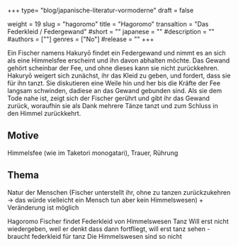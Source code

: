 +++
type= "blog/japanische-literatur-vormoderne"
draft = false

weight = 19
slug = "hagoromo"
title = "Hagoromo"
transaltion = "Das Federkleid / Federgewand"
#short = ""
japanese = ""
#description = ""
#authors = [""]
genres = ["No"]
#release = ""
+++

Ein Fischer namens Hakuryō findet ein Federgewand und nimmt es an sich als eine Himmelsfee
erscheint und ihn davon abhalten möchte. Das Gewand gehört scheinbar der Fee, und ohne dieses
kann sie nicht zurückkehren. Hakuryō weigert sich zunächst, ihr das Kleid zu geben, und fordert, dass
sie für ihn tanzt. Sie diskutieren eine Weile hin und her bis die Kräfte der Fee langsam schwinden, dadiese an das Gewand gebunden sind. Als sie dem Tode nahe ist, zeigt sich der Fischer gerührt und
gibt ihr das Gewand zurück, woraufhin sie als Dank mehrere Tänze tanzt und zum Schluss in den
Himmel zurückkehrt.

## Motive

Himmelsfee (wie im Taketori monogatari), Trauer, Rührung

## Thema

Natur der Menschen (Fischer unterstellt ihr, ohne zu tanzen zurückzukehren -> das würde vielleicht ein Mensch tun aber kein Himmelswesen) + Veränderung ist möglich




Hagoromo
Fischer findet
Federkleid von Himmelswesen
Tanz
Will erst nicht wiedergeben, weil er denkt dass dann fortfliegt, will erst tanz sehen - braucht federkleid für tanz
Die Himmelswesen sind so nicht
